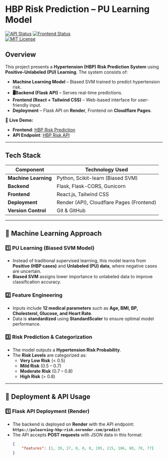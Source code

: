 # **HBP Risk Prediction – PU Learning Model**  

[![API Status](https://img.shields.io/website?url=https://pulearning-hbp-risk.onrender.com)](https://pulearning-hbp-risk.onrender.com) 
[![Frontend Status](https://img.shields.io/website?url=https://pulearning-hbprisk-artefact.pages.dev)](https://pulearning-hbprisk-artefact.pages.dev)  
[![MIT License](https://img.shields.io/badge/license-MIT-blue)](LICENSE)  

## **Overview**  

This project presents a **Hypertension (HBP) Risk Prediction System** using **Positive-Unlabeled (PU) Learning**. The system consists of:  

- **Machine Learning Model** – Biased SVM trained to predict hypertension risk.  
- **🖥Backend (Flask API)** – Serves real-time predictions.  
- **Frontend (React + Tailwind CSS)** – Web-based interface for user-friendly input.  
- **Deployment** – Flask API on **Render**, Frontend on **Cloudflare Pages**.  

🚀 **Live Demo:**  
- **Frontend**: [HBP Risk Prediction](https://pulearning-hbprisk-artefact.pages.dev/)  
- **API Endpoint**: [HBP Risk API](https://pulearning-hbp-risk.onrender.com)  

---

## **Tech Stack**  

| Component  | Technology Used  |
|------------|----------------|
| **Machine Learning** | Python, Scikit-learn (Biased SVM) |
| **Backend** | Flask, Flask-CORS, Gunicorn |
| **Frontend** | React.js, Tailwind CSS |
| **Deployment** | Render (API), Cloudflare Pages (Frontend) |
| **Version Control** | Git & GitHub |



---

## **🔬 Machine Learning Approach**  

### **1️⃣ PU Learning (Biased SVM Model)**  
- Instead of traditional supervised learning, this model learns from **Positive (HBP cases)** and **Unlabeled (PU) data**, where negative cases are uncertain.  
- **Biased SVM** assigns lower importance to unlabeled data to improve classification accuracy.  

### **2️⃣ Feature Engineering**  
- Inputs include **12 medical parameters** such as **Age, BMI, BP, Cholesterol, Glucose, and Heart Rate**.  
- Data is **standardized** using **StandardScaler** to ensure optimal model performance.  

### **3️⃣ Risk Prediction & Categorization**  
- The model outputs a **Hypertension Risk Probability**.  
- The **Risk Levels** are categorized as:  
  - **Very Low Risk** (< 0.5)  
  - **Mild Risk** (0.5 – 0.7)  
  - **Moderate Risk** (0.7 – 0.8)  
  - **High Risk** (> 0.8)  

---

## **🚀 Deployment & API Usage**  

### **1️⃣ Flask API Deployment (Render)**  
- The backend is deployed on **Render** with the API endpoint:  
  **`https://pulearning-hbp-risk.onrender.com/predict`**  
- The API accepts **POST requests** with JSON data in this format:  
  ```json
  {
      "features": [1, 39, 27, 0, 0, 0, 195, 115, 106, 80, 70, 77]
  }
 

